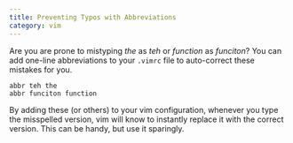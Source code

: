 ```yaml
---
title: Preventing Typos with Abbreviations
category: vim
---
```


Are you are prone to mistyping *the* as *teh* or *function* as *funciton*?
You can add one-line abbreviations to your `.vimrc` file to auto-correct
these mistakes for you.

```
abbr teh the
abbr funciton function
```

By adding these (or others) to your vim configuration, whenever you type
the misspelled version, vim will know to instantly replace it with the
correct version. This can be handy, but use it sparingly.
